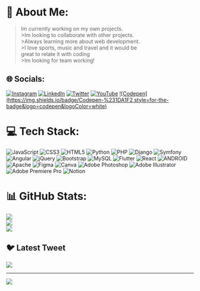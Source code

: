 # 💫 About Me:
>Im currently working on my own projects.<br>>Im looking to collaborate with other projects.<br>>Always learning more about web development.<br>>I love sports, music and travel and it would be <br>great to relate it with coding<br>>Im looking for team working!


## 🌐 Socials:
[![Instagram](https://img.shields.io/badge/Instagram-%23E4405F.svg?logo=Instagram&logoColor=white)](https://instagram.com/rodri_codes ) [![LinkedIn](https://img.shields.io/badge/LinkedIn-%230077B5.svg?logo=linkedin&logoColor=white)](https://www.linkedin.com/in/rodrigo-riquelme-de-la-fuente-5337191b3/) [![Twitter](https://img.shields.io/badge/Twitter-%231DA1F2.svg?logo=Twitter&logoColor=white)](https://twitter.com/rodri_codes) [![YouTube](https://img.shields.io/badge/YouTube-%23FF0000.svg?logo=YouTube&logoColor=white)](https://www.youtube.com/channel/UCU6ruz4El66kL8IsmoLWLIA) [![Codepen](https://img.shields.io/badge/Codepen-%231DA1F2 style=for-the-badge&logo=codepen&logoColor=white)](https://codepen.io/rodri_codes) 

# 💻 Tech Stack:
![JavaScript](https://img.shields.io/badge/javascript-%23323330.svg?style=for-the-badge&logo=javascript&logoColor=%23F7DF1E) ![CSS3](https://img.shields.io/badge/css3-%231572B6.svg?style=for-the-badge&logo=css3&logoColor=white) ![HTML5](https://img.shields.io/badge/html5-%23E34F26.svg?style=for-the-badge&logo=html5&logoColor=white) ![Python](https://img.shields.io/badge/python-3670A0?style=for-the-badge&logo=python&logoColor=ffdd54) ![PHP](https://img.shields.io/badge/php-%23777BB4.svg?style=for-the-badge&logo=php&logoColor=white) ![Django](https://img.shields.io/badge/django-%23092E20.svg?style=for-the-badge&logo=django&logoColor=white) ![Symfony](https://img.shields.io/badge/symfony-%23000000.svg?style=for-the-badge&logo=symfony&logoColor=white) ![Angular](https://img.shields.io/badge/angular-%23DD0031.svg?style=for-the-badge&logo=angular&logoColor=white) ![jQuery](https://img.shields.io/badge/jquery-%230769AD.svg?style=for-the-badge&logo=jquery&logoColor=white) ![Bootstrap](https://img.shields.io/badge/bootstrap-%23563D7C.svg?style=for-the-badge&logo=bootstrap&logoColor=white) ![MySQL](https://img.shields.io/badge/mysql-%2300f.svg?style=for-the-badge&logo=mysql&logoColor=white) ![Flutter](https://img.shields.io/badge/Flutter-%2302569B.svg?style=for-the-badge&logo=Flutter&logoColor=white) ![React](https://img.shields.io/badge/react-%2320232a.svg?style=for-the-badge&logo=react&logoColor=%2361DAFB) ![ANDROID](https://img.shields.io/badge/android-%2320232a.svg?style=for-the-badge&logo=android&logoColor=%a4c639) ![Apache](https://img.shields.io/badge/apache-%23D42029.svg?style=for-the-badge&logo=apache&logoColor=white) 	![Figma](https://img.shields.io/badge/figma-%23F24E1E.svg?style=for-the-badge&logo=figma&logoColor=white) ![Canva](https://img.shields.io/badge/Canva-%2300C4CC.svg?style=for-the-badge&logo=Canva&logoColor=white) ![Adobe Photoshop](https://img.shields.io/badge/adobephotoshop-%2331A8FF.svg?style=for-the-badge&logo=adobephotoshop&logoColor=white) ![Adobe Illustrator](https://img.shields.io/badge/adobeillustrator-%23FF9A00.svg?style=for-the-badge&logo=adobeillustrator&logoColor=white) ![Adobe Premiere Pro](https://img.shields.io/badge/Adobe%20Premiere%20Pro-9999FF.svg?style=for-the-badge&logo=Adobe%20Premiere%20Pro&logoColor=white) ![Notion](https://img.shields.io/badge/Notion-%23000000.svg?style=for-the-badge&logo=notion&logoColor=white)
# 📊 GitHub Stats:
![](https://github-readme-stats.vercel.app/api?username=Rodridef&theme=dark&hide_border=false&include_all_commits=false&count_private=false)<br/>
![](https://github-readme-streak-stats.herokuapp.com/?user=Rodridef&theme=dark&hide_border=false)<br/>
![](https://github-readme-stats.vercel.app/api/top-langs/?username=Rodridef&theme=dark&hide_border=false&include_all_commits=false&count_private=false&layout=compact)

## 🐦 Latest Tweet
[![](https://gtce.itsvg.in/api?username=rodri_codes)](https://github.com/VishwaGauravIn/github-twitter-card-embed)

---
[![](https://visitcount.itsvg.in/api?id=Rodridef&icon=0&color=0)](https://visitcount.itsvg.in)

<!-- Proudly created with GPRM ( https://gprm.itsvg.in ) -->
